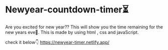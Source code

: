 # Newyear-countdown-timer⏳
Are you excited for new year??
This will show you the time remaining for the new years eve🎊.
This is made by using html , css and javaScript.
  
  
check it below👇
https://newyear-timer.netlify.app/
